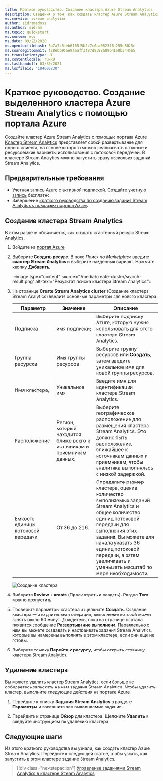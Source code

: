 ```yaml
---
title: Краткое руководство. Создание кластера Azure Stream Analytics
description: Сведения о том, как создать кластер Azure Stream Analytics.
ms.service: stream-analytics
author: sidramadoss
ms.author: sidram
ms.topic: quickstart
ms.custom: mvc
ms.date: 09/22/2020
ms.openlocfilehash: 6b7a7c5feb6165f5b2c7c0ea052318a255e8025c
ms.sourcegitcommit: f28ebb95ae9aaaff3f87d8388a09b41e0b3445b5
ms.translationtype: HT
ms.contentlocale: ru-RU
ms.lasthandoff: 03/30/2021
ms.locfileid: "104600230"
---
```

# <a name="quickstart-create-a-dedicated-azure-stream-analytics-cluster-using-azure-portal"></a>Краткое руководство. Создание выделенного кластера Azure Stream Analytics с помощью портала Azure

Создайте кластер Azure Stream Analytics с помощью портала Azure. [Кластер Stream Analytics](cluster-overview.md) представляет собой развертывание для одного клиента, на основе которого можно реализовать сложные и ресурсоемкие варианты использования с потоковой передачей. В кластере Stream Analytics можно запустить сразу несколько заданий Stream Analytics.

## <a name="prerequisites"></a>Предварительные требования

* Учетная запись Azure с активной подпиской. [Создайте учетную запись](https://azure.microsoft.com/free/?WT.mc_id=A261C142F) бесплатно.
* Завершение [краткого руководства по созданию задания Stream Analytics с помощью портала Azure](stream-analytics-quick-create-portal.md).

## <a name="create-a-stream-analytics-cluster"></a>Создание кластера Stream Analytics

В этом разделе объясняется, как создать кластерный ресурс Stream Analytics.

1. Войдите на [портал Azure](https://portal.azure.com).

1. Выберите **Создать ресурс**. В поле *Поиск по Marketplace* введите **кластер Stream Analytics** и выберите найденный вариант. Нажмите кнопку **Добавить**.

   :::image type="content" source="./media/create-cluster/search-result.png" alt-text="Результат поиска кластера Stream Analytics.":::

1. На странице **Create Stream Analytics cluster** (Создание кластера Stream Analytics) введите основные параметры для нового кластера.

   |Параметр|Значение|Описание |
   |---|---|---|
   |Подписка|имя подписки;|Выберите подписку Azure, которую нужно использовать для этого кластера Stream Analytics. |
   |Группа ресурсов|Имя группы ресурсов|Выберите группу ресурсов или **Создать**, затем введите уникальное имя для новой группы ресурсов. |
   |Имя кластера,|Уникальное имя|Введите имя для идентификации кластера Stream Analytics.|
   |Расположение|Регион, который находится ближе всего к источникам и приемникам данных.|Выберите географическое расположение для размещения кластера Stream Analytics. Это должно быть расположение, ближайшее к источникам данных и приемникам, чтобы аналитика выполнялась с низкой задержкой.|
   |Емкость единицы потоковой передачи|От 36 до 216. |Определите размер кластера, оценив количество выполняемых заданий Stream Analytics и общее количество единиц потоковой передачи для выполнения этих заданий. Вы можете для начала указать 36 единиц потоковой передачи, а затем увеличивать и уменьшать масштаб по мере необходимости.|

   ![Создание кластера](./media/create-cluster/create-cluster.png)

1. Выберите **Review + create** (Просмотреть и создать). Раздел **Теги** можно пропустить.

1. Проверьте параметры кластера и щелкните **Создать**. Создание кластера — это длительная операция, выполнение которой может занять около 60 минут. Дождитесь, пока на странице портала появится сообщение **Развертывание выполнено**. Параллельно с ним вы можете создавать и настраивать [задания Stream Analytics](stream-analytics-quick-create-portal.md#create-a-stream-analytics-job), которые вы намерены выполнять в этом кластере, если они еще не готовы.

1. Выберите ссылку **Перейти к ресурсу**, чтобы открыть страницу кластера Stream Analytics.

## <a name="delete-your-cluster"></a>Удаление кластера

Вы можете удалить кластер Stream Analytics, если больше не собираетесь запускать на нем задания Stream Analytics. Чтобы удалить кластер, выполните следующие действия на портале Azure:

1. Перейдите к списку **Задания Stream Analytics** в разделе **Параметры** и завершите все выполняемые задания.

1. Перейдите к странице **Обзор** для кластера. Щелкните **Удалить** и следуйте инструкциям по удалению кластера.

## <a name="next-steps"></a>Следующие шаги

Из этого краткого руководства вы узнали, как создать кластер Azure Stream Analytics. Перейдите к следующей статье, чтобы узнать, как запустить в этом кластере задание Stream Analytics.

> [!div class="nextstepaction"]
> [Управление заданиями Stream Analytics в кластере Stream Analytics](manage-jobs-cluster.md)
